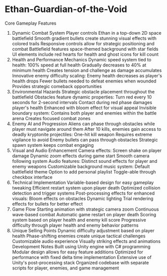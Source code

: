# Ethan-Guardian-of-the-Void

Core Gameplay Features
1. Dynamic Combat System
Player controls Ethan in a top-down 2D space battlefield
Smooth gradient bullets create stunning visual effects with colored trails
Responsive controls allow for strategic positioning and combat
Battlefield features space-themed background with star fields
UI elements include red hearts for health and ghost icons for kill count
2. Health and Performance Mechanics
Dynamic speed system tied to health:
100% speed at full health
Gradually decreases to 40% at minimum health
Creates tension and challenge as damage accumulates
Innovative enemy difficulty scaling:
Enemy health decreases as player's health drops
Fewer bullets needed to defeat enemies when wounded
Provides strategic comeback opportunities
3. Environmental Hazards
Strategic obstacle placement throughout the battlefield
Obstacles feature dynamic properties:
Turn red every 10 seconds for 2-second intervals
Contact during red phase damages player's health
Enhanced with bloom effect for visual appeal
Invisible boundary system:
Contains both player and enemies within the battle arena
Creates focused combat zones
4. Enemy AI and Progression
Aliens can phase through obstacles while player must navigate around them
After 10 kills, enemies gain access to deadly kryptonite projectiles:
One-hit kill weapon
Requires extreme vigilance to avoid
Enemy bullets can pass through obstacles
Strategic spawn system keeps combat engaging
5. Visual and Audio Enhancement
Camera effects:
Screen shake on player damage
Dynamic zoom effects during game start
Smooth camera following system
Audio features:
Distinct sound effects for player and enemy weapons
Customizable background music system:
Default battlefield theme
Option to add personal playlist
Toggle-able through checkbox interface
6. Technical Implementation
Variable-based design for easy gameplay tweaking
Efficient restart system upon player death
Optimized collision detection and trigger systems
Post-processing effects for enhanced visuals:
Bloom effects on obstacles
Dynamic lighting
Trial rendering effects for bullets for better effect
7. Game Flow
Starting animation with strategic camera zoom
Continuous wave-based combat
Automatic game restart on player death
Scoring system based on player health and enemy kill score
Progressive difficulty through player health and enemy behavior patterns
8. Unique Selling Points
Dynamic difficulty adjustment based on player health
Phase-shifting enemies create unique tactical challenges
Customizable audio experience
Visually striking effects and animations
Development Notes
Built using Unity engine with C# programming
Modular design allows for easy feature additions
Optimized for performance with fixed delta time implementation
Extensive use of Unity's post-processing stack
Organized codebase with separate scripts for player, enemies, and game management

